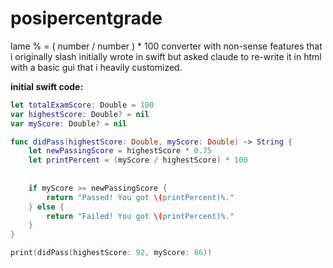 # posipercentgrade

lame % = ( number / number ) * 100 converter with non-sense features that i originally slash initially wrote in swift but asked claude to re-write it in html with a basic gui that i heavily customized.

**initial swift code:**

```swift
let totalExamScore: Double = 100
var highestScore: Double? = nil
var myScore: Double? = nil

func didPass(highestScore: Double, myScore: Double) -> String {
    let newPassingScore = highestScore * 0.75
    let printPercent = (myScore / highestScore) * 100
    
    
    if myScore >= newPassingScore {
        return "Passed! You got \(printPercent)%."
    } else {
        return "Failed! You got \(printPercent)%."
    }
}

print(didPass(highestScore: 92, myScore: 86))
```
